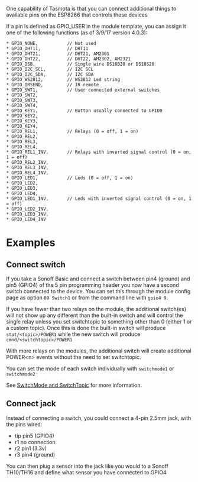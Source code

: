 One capability of Tasmota is that you can connect additional things to available pins on the ESP8266 that controls these devices

If a pin is defined as GPIO_USER in the module template, you can assign it one of the following functions (as of 3/9/17 version 4.0.3):
```
* GPIO_NONE,           // Not used
* GPIO_DHT11,          // DHT11
* GPIO_DHT21,          // DHT21, AM2301
* GPIO_DHT22,          // DHT22, AM2302, AM2321
* GPIO_DSB,            // Single wire DS18B20 or DS18S20
* GPIO_I2C_SCL,        // I2C SCL
* GPIO_I2C_SDA,        // I2C SDA
* GPIO_WS2812,         // WS2812 Led string
* GPIO_IRSEND,         // IR remote
* GPIO_SWT1,           // User connected external switches
* GPIO_SWT2,
* GPIO_SWT3,
* GPIO_SWT4,
* GPIO_KEY1,           // Button usually connected to GPIO0
* GPIO_KEY2,
* GPIO_KEY3,
* GPIO_KEY4,
* GPIO_REL1,           // Relays (0 = off, 1 = on)
* GPIO_REL2,
* GPIO_REL3,
* GPIO_REL4,
* GPIO_REL1_INV,       // Relays with inverted signal control (0 = on, 1 = off)
* GPIO_REL2_INV,
* GPIO_REL3_INV,
* GPIO_REL4_INV,
* GPIO_LED1,           // Leds (0 = off, 1 = on)
* GPIO_LED2,
* GPIO_LED3,
* GPIO_LED4,
* GPIO_LED1_INV,       // Leds with inverted signal control (0 = on, 1 = off)
* GPIO_LED2_INV,
* GPIO_LED3_INV,
* GPIO_LED4_INV
```

# Examples
## Connect switch
If you take a Sonoff Basic and connect a switch between pin4 (ground) and pin5 (GPIO4) of the 5 pin programming header you now have a second switch connected to the device. You can set this through the module config page as option ``09 Switch1`` or from the command line with ``gpio4 9``.

If you have fewer than two relays on the module, the additional switch(es) will not show up any different than the built-in switch and will control the single relay unless you set switchtopic to something other than 0 (either 1 or a custom topic). Once this is done the built-in switch will produce ``stat/<topic>/POWER1`` while the new switch will produce ``cmnd/<switchtopic>/POWER1``

With more relays on the modules, the additional switch will create additional POWER\<n> events without the need to set switchtopic.

You can set the mode of each switch individually with ``switchmode1`` or ``switchmode2``

See [SwitchMode and SwitchTopic](Understanding-SwitchMode-and-SwitchTopic) for more information.

## Connect jack
Instead of connecting a switch, you could connect a 4-pin 2.5mm jack, with the pins wired:
* tip pin5 (GPIO4)
* r1 no connection
* r2 pin1 (3.3v)
* r3 pin4 (ground)

You can then plug a sensor into the jack like you would to a Sonoff TH10/TH16 and define what sensor you have connected to GPIO4